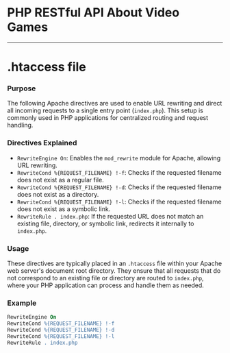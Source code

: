 # PHP RESTful API About Video Games
***
# .htaccess file
### Purpose

The following Apache directives are used to enable URL rewriting and direct all incoming requests to a single entry point (`index.php`). This setup is commonly used in PHP applications for centralized routing and request handling.

### Directives Explained

- `RewriteEngine On`: Enables the `mod_rewrite` module for Apache, allowing URL rewriting.
- `RewriteCond %{REQUEST_FILENAME} !-f`: Checks if the requested filename does not exist as a regular file.
- `RewriteCond %{REQUEST_FILENAME} !-d`: Checks if the requested filename does not exist as a directory.
- `RewriteCond %{REQUEST_FILENAME} !-l`: Checks if the requested filename does not exist as a symbolic link.
- `RewriteRule . index.php`: If the requested URL does not match an existing file, directory, or symbolic link, redirects it internally to `index.php`.

### Usage

These directives are typically placed in an `.htaccess` file within your Apache web server's document root directory. They ensure that all requests that do not correspond to an existing file or directory are routed to `index.php`, where your PHP application can process and handle them as needed.

### Example

```apache
RewriteEngine On
RewriteCond %{REQUEST_FILENAME} !-f
RewriteCond %{REQUEST_FILENAME} !-d
RewriteCond %{REQUEST_FILENAME} !-l
RewriteRule . index.php
